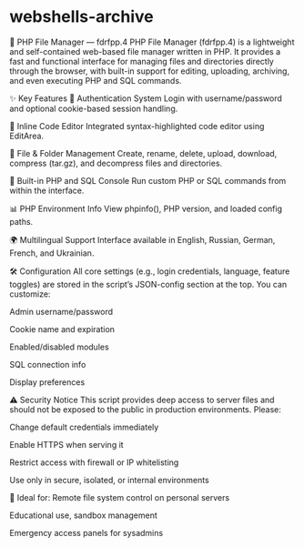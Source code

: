 # webshells-archive

📁 PHP File Manager — fdrfpp.4
PHP File Manager (fdrfpp.4) is a lightweight and self-contained web-based file manager written in PHP. It provides a fast and functional interface for managing files and directories directly through the browser, with built-in support for editing, uploading, archiving, and even executing PHP and SQL commands.

✨ Key Features
🔐 Authentication System
Login with username/password and optional cookie-based session handling.

📝 Inline Code Editor
Integrated syntax-highlighted code editor using EditArea.

📁 File & Folder Management
Create, rename, delete, upload, download, compress (tar.gz), and decompress files and directories.

🧰 Built-in PHP and SQL Console
Run custom PHP or SQL commands from within the interface.

📊 PHP Environment Info
View phpinfo(), PHP version, and loaded config paths.

🌍 Multilingual Support
Interface available in English, Russian, German, French, and Ukrainian.

🛠 Configuration
All core settings (e.g., login credentials, language, feature toggles) are stored in the script’s JSON-config section at the top. You can customize:

Admin username/password

Cookie name and expiration

Enabled/disabled modules

SQL connection info

Display preferences

⚠️ Security Notice
This script provides deep access to server files and should not be exposed to the public in production environments. Please:

Change default credentials immediately

Enable HTTPS when serving it

Restrict access with firewall or IP whitelisting

Use only in secure, isolated, or internal environments

🧪 Ideal for:
Remote file system control on personal servers

Educational use, sandbox management

Emergency access panels for sysadmins

